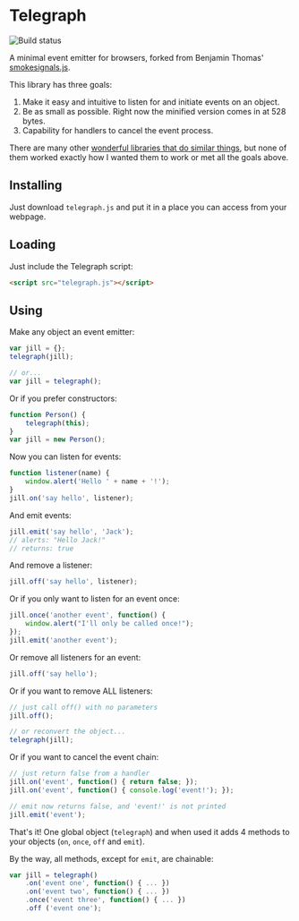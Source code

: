 Telegraph
=============

![Build status](https://travis-ci.org/dubrowgn/telegraph.svg?branch=master)

A minimal event emitter for browsers, forked from Benjamin Thomas' [smokesignals.js][1].

This library has three goals:

1. Make it easy and intuitive to listen for and initiate events on an object.
2. Be as small as possible. Right now the minified version comes in at 528 bytes.
3. Capability for handlers to cancel the event process.

There are many other [wonderful libraries that do similar things][2], but none
of them worked exactly how I wanted them to work or met all the goals above.

Installing
----------

Just download `telegraph.js` and put it in a place you can access from your webpage.

Loading
-------

Just include the Telegraph script:

```html
<script src="telegraph.js"></script>
```

Using
-----

Make any object an event emitter:

```javascript
var jill = {};
telegraph(jill);

// or...
var jill = telegraph();
```

Or if you prefer constructors:

```javascript
function Person() {
    telegraph(this);
}
var jill = new Person();
```

Now you can listen for events:

```javascript
function listener(name) {
    window.alert('Hello ' + name + '!');
}
jill.on('say hello', listener);
```

And emit events:

```javascript
jill.emit('say hello', 'Jack');
// alerts: "Hello Jack!"
// returns: true
```

And remove a listener:

```javascript
jill.off('say hello', listener);
```

Or if you only want to listen for an event once:

```javascript
jill.once('another event', function() {
    window.alert("I'll only be called once!");
});
jill.emit('another event');
```

Or remove all listeners for an event:

```javascript
jill.off('say hello');
```

Or if you want to remove ALL listeners:

```javascript
// just call off() with no parameters
jill.off();

// or reconvert the object...
telegraph(jill);
```

Or if you want to cancel the event chain:

```javascript
// just return false from a handler
jill.on('event', function() { return false; });
jill.on('event', function() { console.log('event!'); });

// emit now returns false, and 'event!' is not printed
jill.emit('event');
```

That's it! One global object (`telegraph`) and when used it adds 4 methods to
your objects (`on`, `once`, `off` and `emit`).

By the way, all methods, except for `emit`, are chainable:

```javascript
var jill = telegraph()
    .on('event one', function() { ... })
    .on('event two', function() { ... })
    .once('event three', function() { ... })
    .off ('event one');
```

[1]: https://bitbucket.org/bentomas/smokesignals.js
[2]: http://microjs.com/#events
